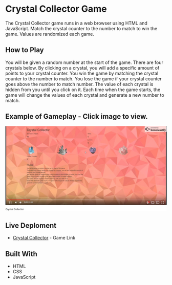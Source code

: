 # Crystal Collector Game

The Crystal Collector game runs in a web browser using HTML and JavaScript. Match the crystal counter to the number to match to win the game. Values are randomized each game.

## How to Play

You will be given a random number at the start of the game.
There are four crystals below. By clicking on a crystal, you will add a specific amount of points to your crystal counter.
You win the game by matching the crystal counter to the number to match. You lose the game if your crystal counter goes above the number to match number.
The value of each crystal is hidden from you until you click on it.
Each time when the game starts, the game will change the values of each crystal and generate a new number to match.

## Example of Gameplay - Click image to view.

[![Crystal Collector](https://raw.githubusercontent.com/bh68484/Crystal-Collector-Game/master/demo/demo.jpg)](https://youtu.be/M96G_ZA3U4w "Crystal Collector")

## Live Deploment

- [Crystal Collector](https://bh68484.github.io/Crystal-Collector-Game/) - Game Link

## Built With

- HTML
- CSS
- JavaScript
